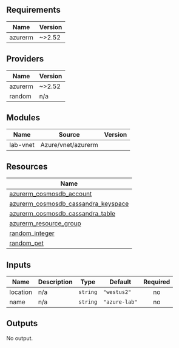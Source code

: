 ## Requirements

| Name | Version |
|------|---------|
| azurerm | ~>2.52 |

## Providers

| Name | Version |
|------|---------|
| azurerm | ~>2.52 |
| random | n/a |

## Modules

| Name | Source | Version |
|------|--------|---------|
| lab-vnet | Azure/vnet/azurerm |  |

## Resources

| Name |
|------|
| [azurerm_cosmosdb_account](https://registry.terraform.io/providers/hashicorp/azurerm/latest/docs/resources/cosmosdb_account) |
| [azurerm_cosmosdb_cassandra_keyspace](https://registry.terraform.io/providers/hashicorp/azurerm/latest/docs/resources/cosmosdb_cassandra_keyspace) |
| [azurerm_cosmosdb_cassandra_table](https://registry.terraform.io/providers/hashicorp/azurerm/latest/docs/resources/cosmosdb_cassandra_table) |
| [azurerm_resource_group](https://registry.terraform.io/providers/hashicorp/azurerm/latest/docs/resources/resource_group) |
| [random_integer](https://registry.terraform.io/providers/hashicorp/random/latest/docs/resources/integer) |
| [random_pet](https://registry.terraform.io/providers/hashicorp/random/latest/docs/resources/pet) |

## Inputs

| Name | Description | Type | Default | Required |
|------|-------------|------|---------|:--------:|
| location | n/a | `string` | `"westus2"` | no |
| name | n/a | `string` | `"azure-lab"` | no |

## Outputs

No output.
